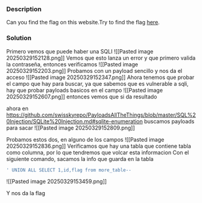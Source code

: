 ### Description
Can you find the flag on this website.Try to find the flag [here](http://saturn.picoctf.net:62763/).
### Solution
Primero vemos que puede haber una SQLI
![[Pasted image 20250329152128.png]]
Vemos que esto lanza un error y que primero valida la contraseña, entonces verificamos 
![[Pasted image 20250329152203.png]]
Probamos con un payload sencillo y nos da el acceso 
![[Pasted image 20250329152347.png]]
Ahora tenemos que probar el campo que hay para buscar, ya que sabemos que es vulnerable a sqli, hay que probar payloads basicos en el campo
![[Pasted image 20250329152607.png]]
entonces vemos que si da resultado

ahora en https://github.com/swisskyrepo/PayloadsAllTheThings/blob/master/SQL%20Injection/SQLite%20Injection.md#sqlite-enumeration
buscamos payloads para sacar
![[Pasted image 20250329152809.png]]

Probamos estos dos, en alguno de los campos
![[Pasted image 20250329152836.png]]
Verificamos que hay una tabla que contiene tabla como columna, por lo que tendremos que volcar esta informacion
Con el siguiente comando, sacamos la info que guarda en la tabla
```sql
' UNION ALL SELECT 1,id,flag from more_table-- 
```
![[Pasted image 20250329153459.png]]

Y nos da la flag